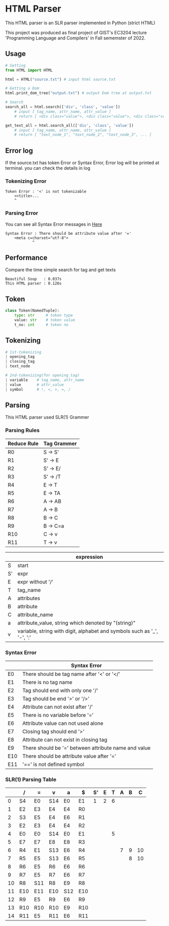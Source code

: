 # HTML Parser

This HTML parser is an SLR parser implemented in Python (strict HTML)

This project was produced as final project of GIST's EC3204 lecture 'Programming Language and Compilers' in Fall sememster of 2022.

## Usage

```python
# Setting
from HTML import HTML

html = HTML("source.txt") # input html source.txt 

# Getting a Dom
html.print_dom_tree("output.txt") # output Dom tree at output.txt

# Search
search_all = html.search(['div', 'class', 'value'])
    # input [ tag_name, attr_name, attr_value ]
    # return [ <div class="value">, <div class="value">, <div class="value">, ... ]

get_text_all = html.search_all(['div', 'class', 'value'])
    # input [ tag_name, attr_name, attr_value ]
    # return [ "text_node_1", "text_node_2", "text_node_3", ... ]

```

## Error log
If the source.txt has token Error or Syntax Error, Error log will be printed at terminal. you can check the details in log

### Tokenizing Error
```
Token Error : '<' is not tokenizable
    <<title>...
    ^
```
### Parsing Error
You can see all Syntax Error messages in [Here](#syntax-error)
```  
Syntax Error : There should be attribute value after '='
    <meta c=charset="utf-8">
            ^
```

## Performance
Compare the time simple search for tag and get texts
```
Beautiful Soup   : 0.037s
This HTML parser : 0.126s
```


## Token

```python
class Token(NamedTuple):
    type: str     # token type
    value: str    # token value
    t_no: int     # token no
```

## Tokenizing

```python
# 1st-tokenizing
| opening_tag
| closing_tag
| text_node

# 2nd-tokenizing(for opening_tag)
| variable    # tag_name, attr_name
| value       # attr_value
| symbol      # !, <, >, =, /
```

## Parsing
This HTML parser used SLR(1) Grammer

### Parsing Rules
|Reduce Rule|Tag Grammer|
|-|-|
|R0 |S -> S'|
|R1 |S' -> E|
|R2 |S' -> E/|
|R3 |S' -> /T|
|R4 |E -> T|
|R5 |E -> TA|
|R6 |A -> AB|
|R7 |A -> B |
|R8 |B -> C |
|R9 |B -> C=a|
|R10|C -> v|
|R11|T -> v|

||expression|
|-|-|
|S |start|
|S'|expr|
|E |expr without '/'|
|T |tag_name|
|A |attributes|
|B |attribute|
|C |attribute_name|
|a |attribute_value, string which denoted by "(string)"|
|v |variable, string with digit, alphabet and symbols such as '_', '-', ':'|

### Syntax Error
||Syntax Error|
|-|-|
|E0 |There should be tag name after '<' or '</'|
|E1 |There is no tag name|
|E2 |Tag should end with only one '/'|
|E3 |Tag should be end '>' or '/>'|
|E4 |Attribute can not exist after '/'|
|E5 |There is no variable before '='|
|E6 |Attribute value can not used alone|
|E7 |Closing tag should end '>'|
|E8 |Attribute can not exist in closing tag|
|E9 |There should be '=' between attribute name and value|
|E10|There should be attribute value after '='|
|E11|'==' is not defined symbol|

### SLR(1) Parsing Table
||/|=|v|a|$|S'|E|T|A|B|C|
|-|-|-|-|-|-|-|-|-|-|-|-|
|0 |S4 |E0 |S14|E0 |E1 |1 |2 |6 |  |  |  |
|1 |E2 |E3 |E4 |E4 |R0 |  |  |  |  |  |  |
|2 |S3 |E5 |E4 |E6 |R1 |  |  |  |  |  |  |
|3 |E2 |E3 |E4 |E4 |R2 |  |  |  |  |  |  |
|4 |E0 |E0 |S14|E0 |E1 |  |  |5 |  |  |  |
|5 |E7 |E7 |E8 |E8 |R3 |  |  |  |  |  |  |
|6 |R4 |E1 |S13|E6 |R4 |  |  |  |7 |9 |10|
|7 |R5 |E5 |S13|E6 |R5 |  |  |  |  |8 |10|
|8 |R6 |E5 |R6 |E6 |R6 |  |  |  |  |  |  |
|9 |R7 |E5 |R7 |E6 |R7 |  |  |  |  |  |  |
|10|R8 |S11|R8 |E9 |R8 |  |  |  |  |  |  |
|11|E10|E11|E10|S12|E10|  |  |  |  |  |  |
|12|R9 |E5 |R9 |E6 |R9 |  |  |  |  |  |  |
|13|R10|R10|R10|E9 |R10|  |  |  |  |  |  |
|14|R11|E5 |R11|E6 |R11|  |  |  |  |  |  |
